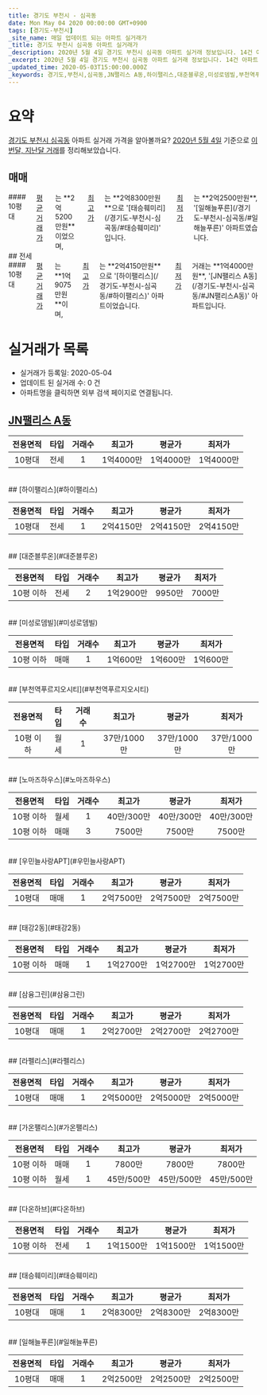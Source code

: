 ```yaml
---
title: 경기도 부천시 - 심곡동
date: Mon May 04 2020 00:00:00 GMT+0900
tags: [경기도-부천시]
_site_name: 매일 업데이트 되는 아파트 실거래가
_title: 경기도 부천시 심곡동 아파트 실거래가
_description: 2020년 5월 4일 경기도 부천시 심곡동 아파트 실거래 정보입니다. 14건 아파트 정보가 있습니다.
_excerpt: 2020년 5월 4일 경기도 부천시 심곡동 아파트 실거래 정보입니다. 14건 아파트 정보가 있습니다.
_updated_time: 2020-05-03T15:00:00.000Z
_keywords: 경기도,부천시,심곡동,JN팰리스 A동,하이팰리스,대준블루온,미성로뎀빌,부천역푸르지오시티,노마즈하우스,우민늘사랑APT,태강2동,삼융그린,라펠리스,가온팰리스,다온하브,태승훼미리,일해늘푸른
---
```





# 요약
<ins>경기도 부천시 심곡동</ins> 아파트 실거래 가격을 알아볼까요? <ins>2020년 5월 4일</ins> 기준으로 <ins>이번달, 지난달 거래</ins>를 정리해보았습니다.

## 매매
<div class="container">
<div class="twelve columns" markdown="1">
#### 10평대
<ins>평균 거래가</ins>는 **2억5200만원**이었으며, <ins>최고가</ins>는 **2억8300만원**으로 '[태승훼미리](/경기도-부천시-심곡동/#태승훼미리)' 입니다. <ins>최저가</ins>는 **2억2500만원**, '[일해늘푸른](/경기도-부천시-심곡동/#일해늘푸른)' 아파트였습니다.
</div>
</div>
## 전세
<div class="container">
<div class="twelve columns" markdown="1">
#### 10평대
<ins>평균 거래가</ins>는 **1억9075만원**이며, <ins>최고가</ins>는 **2억4150만원**으로 '[하이팰리스](/경기도-부천시-심곡동/#하이팰리스)' 아파트이었습니다. <ins>최저가</ins> 거래는 **1억4000만원**, '[JN팰리스 A동](/경기도-부천시-심곡동/#JN팰리스A동)' 아파트입니다.
</div>
</div>



# 실거래가 목록
- 실거래가 등록일: 2020-05-04
- 업데이트 된 실거래 수: 0 건
- 아파트명을 클릭하면 외부 검색 페이지로 연결됩니다.

## [JN팰리스 A동](#JN팰리스A동)

|전용면적|타입|거래수|최고가|평균가|최저가|
|:---:|:---:|:---:|:---:|:---:|:---:|
|10평대|<span class="deal-type-2">전세</span>|1|1억4000만|1억4000만|1억4000만|

<br/>
## [하이팰리스](#하이팰리스)

|전용면적|타입|거래수|최고가|평균가|최저가|
|:---:|:---:|:---:|:---:|:---:|:---:|
|10평대|<span class="deal-type-2">전세</span>|1|2억4150만|2억4150만|2억4150만|

<br/>
## [대준블루온](#대준블루온)

|전용면적|타입|거래수|최고가|평균가|최저가|
|:---:|:---:|:---:|:---:|:---:|:---:|
|10평 이하|<span class="deal-type-2">전세</span>|2|1억2900만|9950만|7000만|

<br/>
## [미성로뎀빌](#미성로뎀빌)

|전용면적|타입|거래수|최고가|평균가|최저가|
|:---:|:---:|:---:|:---:|:---:|:---:|
|10평 이하|<span class="deal-type-1">매매</span>|1|1억600만|1억600만|1억600만|

<br/>
## [부천역푸르지오시티](#부천역푸르지오시티)

|전용면적|타입|거래수|최고가|평균가|최저가|
|:---:|:---:|:---:|:---:|:---:|:---:|
|10평 이하|<span class="deal-type-3">월세</span>|1|37만/1000만|37만/1000만|37만/1000만|

<br/>
## [노마즈하우스](#노마즈하우스)

|전용면적|타입|거래수|최고가|평균가|최저가|
|:---:|:---:|:---:|:---:|:---:|:---:|
|10평 이하|<span class="deal-type-3">월세</span>|1|40만/300만|40만/300만|40만/300만|
|10평 이하|<span class="deal-type-1">매매</span>|3|7500만|7500만|7500만|

<br/>
## [우민늘사랑APT](#우민늘사랑APT)

|전용면적|타입|거래수|최고가|평균가|최저가|
|:---:|:---:|:---:|:---:|:---:|:---:|
|10평대|<span class="deal-type-1">매매</span>|1|2억7500만|2억7500만|2억7500만|

<br/>
## [태강2동](#태강2동)

|전용면적|타입|거래수|최고가|평균가|최저가|
|:---:|:---:|:---:|:---:|:---:|:---:|
|10평 이하|<span class="deal-type-1">매매</span>|1|1억2700만|1억2700만|1억2700만|

<br/>
## [삼융그린](#삼융그린)

|전용면적|타입|거래수|최고가|평균가|최저가|
|:---:|:---:|:---:|:---:|:---:|:---:|
|10평대|<span class="deal-type-1">매매</span>|1|2억2700만|2억2700만|2억2700만|

<br/>
## [라펠리스](#라펠리스)

|전용면적|타입|거래수|최고가|평균가|최저가|
|:---:|:---:|:---:|:---:|:---:|:---:|
|10평대|<span class="deal-type-1">매매</span>|1|2억5000만|2억5000만|2억5000만|

<br/>
## [가온팰리스](#가온팰리스)

|전용면적|타입|거래수|최고가|평균가|최저가|
|:---:|:---:|:---:|:---:|:---:|:---:|
|10평 이하|<span class="deal-type-1">매매</span>|1|7800만|7800만|7800만|
|10평 이하|<span class="deal-type-3">월세</span>|1|45만/500만|45만/500만|45만/500만|

<br/>
## [다온하브](#다온하브)

|전용면적|타입|거래수|최고가|평균가|최저가|
|:---:|:---:|:---:|:---:|:---:|:---:|
|10평 이하|<span class="deal-type-2">전세</span>|1|1억1500만|1억1500만|1억1500만|

<br/>
## [태승훼미리](#태승훼미리)

|전용면적|타입|거래수|최고가|평균가|최저가|
|:---:|:---:|:---:|:---:|:---:|:---:|
|10평대|<span class="deal-type-1">매매</span>|1|2억8300만|2억8300만|2억8300만|

<br/>
## [일해늘푸른](#일해늘푸른)

|전용면적|타입|거래수|최고가|평균가|최저가|
|:---:|:---:|:---:|:---:|:---:|:---:|
|10평대|<span class="deal-type-1">매매</span>|1|2억2500만|2억2500만|2억2500만|

<br/>



